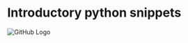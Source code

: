 # Introductory python snippets
![GitHub Logo](https://github.com/Intel-89/other/blob/master/Octocat_Python.png&s=250)
